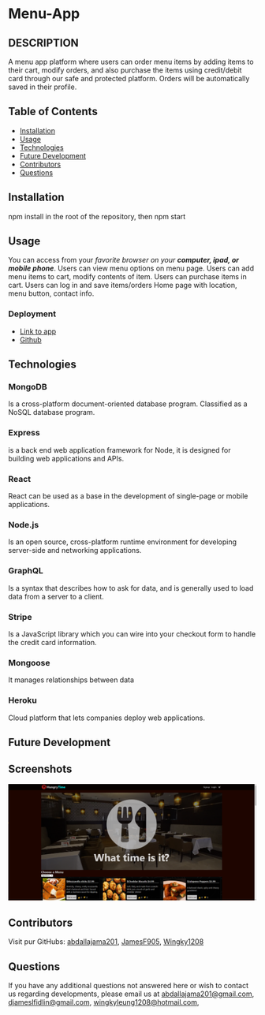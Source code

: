# Menu-App

## DESCRIPTION

A menu app platform where users can order menu items by adding items to their cart, modify orders, and also purchase the items using credit/debit card through our safe and protected platform. Orders will be automatically saved in their profile.

## Table of Contents
* [Installation](#installation)
* [Usage](#usage)
* [Technologies](#technologies)
* [Future Development](#Future)
* [Contributors](#contributors)
* [Questions](#questions) 
   
## Installation
npm install in the root of the repository, then npm start

## Usage  
You can access from your _favorite browser on your **computer, ipad, or mobile phone**_.
Users can view menu options on menu page.
Users can add menu items to cart, modify contents of item.
Users can purchase items in cart.
Users can log in and save items/orders
Home page with location, menu button, contact info.

### Deployment

* [Link to app](https://hungrier-time.herokuapp.com/)
* [Github](https://github.com/Wingky1208/Menu-App.git)

## Technologies

### MongoDB
Is a cross-platform document-oriented database program. Classified as a NoSQL database program.
### Express
is a back end web application framework for Node, it is designed for building web applications and APIs.
### React
React can be used as a base in the development of single-page or mobile applications.
### Node.js
Is an open source, cross-platform runtime environment for developing server-side and networking applications.
### GraphQL
Is a syntax that describes how to ask for data, and is generally used to load data from a server to a client.
### Stripe
Is a JavaScript library which you can wire into your checkout form to handle the credit card information.
### Mongoose
It manages relationships between data

### Heroku
Cloud platform that lets companies deploy web applications.

## Future Development



## Screenshots
[![HungryTime][product-screenshot]](https://hungrier-time.herokuapp.com/)


## Contributors

Visit pur GitHubs: 
[abdallajama201](https://github.com/abdallajama201), 
[JamesF905](https://github.com/JamesF905),
[Wingky1208](https://github.com/Wingky1208/)


## Questions

If you have any additional questions not answered here or wish to contact us regarding developments, please email us at 
[abdallajama201@gmail.com](mailto:abdallajama201@gmail.com),
[djameslfidlin@gmail.com](mailto:jameslfidlin@gmail.com),
[wingkyleung1208@hotmail.com](mailto:wingkyleung1208@hotmail.com ),

[product-screenshot]: images/Project_Screenshot.png